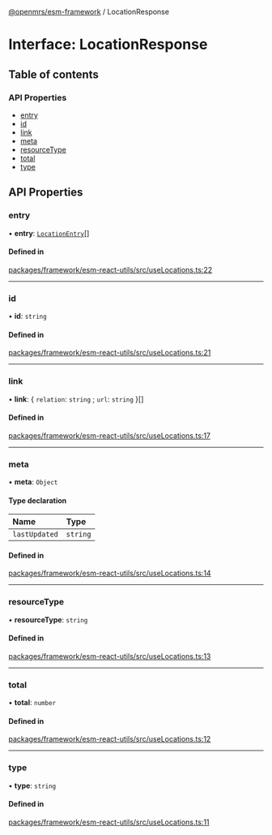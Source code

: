 [@openmrs/esm-framework](../API.md) / LocationResponse

# Interface: LocationResponse

## Table of contents

### API Properties

- [entry](LocationResponse.md#entry)
- [id](LocationResponse.md#id)
- [link](LocationResponse.md#link)
- [meta](LocationResponse.md#meta)
- [resourceType](LocationResponse.md#resourcetype)
- [total](LocationResponse.md#total)
- [type](LocationResponse.md#type)

## API Properties

### entry

• **entry**: [`LocationEntry`](LocationEntry.md)[]

#### Defined in

[packages/framework/esm-react-utils/src/useLocations.ts:22](https://github.com/openmrs/openmrs-esm-core/blob/main/packages/framework/esm-react-utils/src/useLocations.ts#L22)

___

### id

• **id**: `string`

#### Defined in

[packages/framework/esm-react-utils/src/useLocations.ts:21](https://github.com/openmrs/openmrs-esm-core/blob/main/packages/framework/esm-react-utils/src/useLocations.ts#L21)

___

### link

• **link**: { `relation`: `string` ; `url`: `string`  }[]

#### Defined in

[packages/framework/esm-react-utils/src/useLocations.ts:17](https://github.com/openmrs/openmrs-esm-core/blob/main/packages/framework/esm-react-utils/src/useLocations.ts#L17)

___

### meta

• **meta**: `Object`

#### Type declaration

| Name | Type |
| :------ | :------ |
| `lastUpdated` | `string` |

#### Defined in

[packages/framework/esm-react-utils/src/useLocations.ts:14](https://github.com/openmrs/openmrs-esm-core/blob/main/packages/framework/esm-react-utils/src/useLocations.ts#L14)

___

### resourceType

• **resourceType**: `string`

#### Defined in

[packages/framework/esm-react-utils/src/useLocations.ts:13](https://github.com/openmrs/openmrs-esm-core/blob/main/packages/framework/esm-react-utils/src/useLocations.ts#L13)

___

### total

• **total**: `number`

#### Defined in

[packages/framework/esm-react-utils/src/useLocations.ts:12](https://github.com/openmrs/openmrs-esm-core/blob/main/packages/framework/esm-react-utils/src/useLocations.ts#L12)

___

### type

• **type**: `string`

#### Defined in

[packages/framework/esm-react-utils/src/useLocations.ts:11](https://github.com/openmrs/openmrs-esm-core/blob/main/packages/framework/esm-react-utils/src/useLocations.ts#L11)
